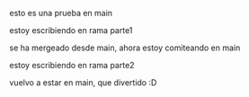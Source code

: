 esto es una prueba en main

estoy escribiendo en rama parte1

se ha mergeado desde main, ahora estoy comiteando en main

estoy escribiendo en rama parte2

vuelvo a estar en main, que divertido :D